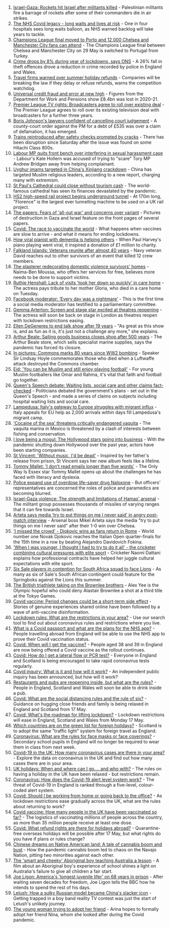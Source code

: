 1. [Israel-Gaza: Rockets hit Israel after militants killed](https://www.bbc.co.uk/news/world-middle-east-57094737) - Palestinian militants fire a barrage of rockets after some of their commanders die in air strikes.
2. [The NHS Covid legacy - long waits and lives at risk](https://www.bbc.co.uk/news/health-57092797) - One in four hospitals sees long waits balloon, as NHS warned backlog will take years to tackle.
3. [Champions League final moved to Porto and 12,000 Chelsea and Manchester City fans can attend](https://www.bbc.co.uk/sport/football/57071221) - The Champions League final between Chelsea and Manchester City on 29 May is switched to Portugal from Turkey.
4. [Crime drops by 8% during year of lockdowns, says ONS](https://www.bbc.co.uk/news/uk-57098807) - A 26% fall in theft offences drove a reduction in crime recorded by police in England and Wales.
5. [Travel firms warned over summer holiday refunds](https://www.bbc.co.uk/news/business-57097568) - Companies will be breaking the law if they delay or refuse refunds, warns the competition watchdog.
6. [Universal credit fraud and error at new high](https://www.bbc.co.uk/news/uk-57091551) - Figures from the Department for Work and Pensions show £8.4bn was lost in 2020-21.
7. [Premier League TV rights: Broadcasters agree to roll over existing deal](https://www.bbc.co.uk/sport/football/57098432) - The Premier League agrees to roll over its existing television deal with broadcasters for a further three years.
8. [Boris Johnson's lawyers confident of cancelling court judgement](https://www.bbc.co.uk/news/uk-politics-57098002) - A county-court order against the PM for a debt of £535 was over a claim of defamation, it has emerged.
9. [Trains reintroduced after safety checks prompted by cracks](https://www.bbc.co.uk/news/uk-57100278) - There has been disruption since Saturday after the issue was found on some Hitachi Class 800s.
10. [Labour MP quits front bench over interfering in sexual harassment case](https://www.bbc.co.uk/news/uk-politics-57086574) - Labour's Kate Hollern was accused of trying to "scare" Tory MP Andrew Bridgen away from helping complainant.
11. [Uyghur imams targeted in China's Xinjiang crackdown](https://www.bbc.co.uk/news/world-asia-china-56986057) - China has targeted Muslim religious leaders, according to a new report, charging many with extremism.
12. [St Paul's Cathedral could close without tourism cash](https://www.bbc.co.uk/news/uk-england-london-56997142) - The world-famous cathedral has seen its finances devastated by the pandemic.
13. [HS2 high-speed rail project begins underground tunnel](https://www.bbc.co.uk/news/uk-57093884) - At 170m long, "Florence" is the largest ever tunnelling machine to be used on a UK rail project.
14. [The papers: Fears of 'all-out war' and concerns over variant](https://www.bbc.co.uk/news/blogs-the-papers-57095446) - Pictures of destruction in Gaza and Israel feature on the front pages of several papers.
15. [Covid: The race to vaccinate the world](https://www.bbc.co.uk/news/world-us-canada-57091041) - What happens when vaccines are slow to arrive - and what it means for ending lockdowns.
16. [How viral pianist with dementia is helping others](https://www.bbc.co.uk/news/uk-57094576) - When Paul Harvey's piano playing went viral, it inspired a donation of £1 million to charity.
17. [Falkland Islands: Veterans reunite after almost 40 years](https://www.bbc.co.uk/news/stories-57075711) - Navy veteran David reaches out to other survivors of an event that killed 12 crew members.
18. [The plasterer redecorating domestic violence survivors' homes](https://www.bbc.co.uk/news/uk-england-derbyshire-57087787) - Naima-Ben Moussa, who offers her services for free, believes more needs to be done to support victims.
19. [Ruthie Henshall: Lack of visits 'took her down so quickly' in care home](https://www.bbc.co.uk/news/uk-57095396) - The actress pays tribute to her mother Gloria, who died in a care home on Tuesday.
20. [Facebook moderator: ‘Every day was a nightmare’](https://www.bbc.co.uk/news/technology-57088382) - This is the first time a social media moderator has testified to a parliamentary committee.
21. [Gemma Arterton: Screen and stage star excited at theatres reopening](https://www.bbc.co.uk/news/entertainment-arts-57093277) - The actress will soon be back on stage in London as theatres reopen with lockdown restrictions easing.
22. [Ellen DeGeneres to end talk show after 19 years](https://www.bbc.co.uk/news/entertainment-arts-57091501) - "As great as this show is, and as fun as it is, it's just not a challenge any more," she explains.
23. [Arthur Beale: Sailing goods business closes shop after 500 years](https://www.bbc.co.uk/news/uk-england-london-57085944) - The Arthur Beale store, which sells specialist marine supplies, says the pandemic has forced its closure.
24. [In pictures: Commons marks 80 years since WW2 bombing](https://www.bbc.co.uk/news/uk-politics-57088372) - Speaker Sir Lindsay Hoyle commemorates those who died when a Luftwaffe attack destroyed the Commons chamber.
25. [Eid: 'You can be Muslim and still enjoy playing football'](https://www.bbc.co.uk/news/newsbeat-57056933) - For young Muslim footballers like Omar and Rahma, it's vital that faith and football go together.
26. [Queen's Speech debate: Waiting lists, social care and other claims fact-checked](https://www.bbc.co.uk/news/57076024) - Politicians debated the government's plans - set out in the Queen's Speech - and made a series of claims on subjects including hospital waiting lists and social care.
27. [Lampedusa: Italy's gateway to Europe struggles with migrant influx](https://www.bbc.co.uk/news/world-europe-57087818) - Italy appeals for EU help as 2,000 arrivals within days fill Lampedusa's migrant camp.
28. ['Cocaine of the sea' threatens critically endangered vaquita](https://www.bbc.co.uk/news/world-latin-america-57070814) - The vaquita marina in Mexico is threatened by a clash of interests between fishing and conservation.
29. [I love being a mogul: The Hollywood stars going into business](https://www.bbc.co.uk/news/business-57069474) - With the pandemic shutting down Hollywood over the past year, actors have been starting companies.
30. [St Vincent: 'Without music, I'd be dead'](https://www.bbc.co.uk/news/entertainment-arts-57026926) - Inspired by her father's release from prison, St Vincent says her new album feels like a lifeline.
31. [Tommy Mallet: 'I don't read emails longer than five words'](https://www.bbc.co.uk/news/education-57074195) - The Only Way Is Essex star Tommy Mallet opens up about the challenges he has faced with literacy and dyslexia.
32. [Police expand use of overdose life-saver drug Naloxone](https://www.bbc.co.uk/news/uk-57094536) - But officers' representatives are concerned the roles of police and paramedics are becoming blurred.
33. [Israel-Gaza violence: The strength and limitations of Hamas' arsenal](https://www.bbc.co.uk/news/world-middle-east-57092245) - The militant group possesses thousands of missiles of varying ranges that it can fire towards Israel.
34. [Arteta says media 'try to put things on me I never said' in angry post-match interview](https://www.bbc.co.uk/sport/football/57095927) - Arsenal boss Mikel Arteta says the media "try to put things on me I never said" after their 1-0 win over Chelsea.
35. ['I missed the crowd' - Djokovic wins as fans return in Rome](https://www.bbc.co.uk/sport/tennis/57099877) - World number one Novak Djokovic reaches the Italian Open quarter-finals for the 15th time in a row by beating Alejandro Davidovich Fokina.
36. ['When I was younger, I thought I had to try to do it all' - the cricketer combining cultural pressures with elite sport](https://www.bbc.co.uk/sport/cricket/57086790) - Cricketer Naomi Dattani explains how professional contracts have helped her juggle cultural expectations with elite sport.
37. [Six Sale players in contention for South Africa squad to face Lions](https://www.bbc.co.uk/sport/rugby-union/57100866) - As many as six of Sale's South African contingent could feature for the Springboks against the Lions this summer.
38. [The British triathlete taking on the Brownlee brothers](https://www.bbc.co.uk/sport/triathlon/57051888) - Alex Yee is the Olympic hopeful who could deny Alastair Brownlee a shot at a third title at the Tokyo Games.
39. [Covid vaccine: Period changes could be a short-term side effect](https://www.bbc.co.uk/news/health-56901353) - Stories of genuine experiences shared online have been followed by a wave of anti-vaccine disinformation.
40. [Lockdown rules: What are the restrictions in your area?](https://www.bbc.co.uk/news/uk-54373904) - Use our search tool to find out about coronavirus rules and restrictions where you live.
41. [What is a Covid passport and what are the plans for the NHS app?](https://www.bbc.co.uk/news/explainers-55718553) - People travelling abroad from England will be able to use the NHS app to prove their Covid vaccination status.
42. [Covid: When will I get the vaccine?](https://www.bbc.co.uk/news/health-55045639) - People aged 38 and 39 in England are now being offered a Covid vaccine as the rollout continues.
43. [Covid: How do I get a lateral flow or PCR test?](https://www.bbc.co.uk/news/health-51943612) - Everyone in England and Scotland is being encouraged to take rapid coronavirus tests regularly.
44. [Covid inquiry: What is it and how will it work?](https://www.bbc.co.uk/news/explainers-57085964) - An independent public inquiry has been announced, but how will it work?
45. [Restaurants and pubs are reopening inside, but what are the rules?](https://www.bbc.co.uk/news/business-52977388) - People in England, Scotland and Wales will soon be able to drink inside a pub.
46. [Covid: What are the social distancing rules and the rule of six?](https://www.bbc.co.uk/news/uk-51506729) - Guidance on hugging close friends and family is being relaxed in England and Scotland from 17 May.
47. [Covid: What's the roadmap for lifting lockdown?](https://www.bbc.co.uk/news/explainers-52530518) - Lockdown restrictions will ease in England, Scotland and Wales from Monday 17 May.
48. [Which countries are on the green list for foreign holidays?](https://www.bbc.co.uk/news/explainers-52544307) - Scotland is to adopt the same "traffic light" system for foreign travel as England.
49. [Coronavirus: What are the rules for face masks or face coverings?](https://www.bbc.co.uk/news/health-51205344) - Secondary school pupils in England will no longer be required to wear them in class from next week.
50. [Covid-19 in the UK: How many coronavirus cases are there in your area?](https://www.bbc.co.uk/news/uk-51768274) - Explore the data on coronavirus in the UK and find out how many cases there are in your area.
51. [UK holidays: When and where can I go.... and who with?](https://www.bbc.co.uk/news/explainers-52646738) - The rules on having a holiday in the UK have been relaxed - but restrictions remain.
52. [Coronavirus: How does the Covid-19 alert level system work?](https://www.bbc.co.uk/news/explainers-52634739) - The threat of Covid-19 in England is ranked through a five-level, colour-coded alert system.
53. [Covid: Should I be working from home or going back to the office?](https://www.bbc.co.uk/news/business-52567567) - As lockdown restrictions ease gradually across the UK, what are the rules about returning to work?
54. [Covid vaccine: How many people in the UK have been vaccinated so far?](https://www.bbc.co.uk/news/health-55274833) - The logistics of vaccinating millions of people across the country, as more than 35 million people receive at least one dose.
55. [Covid: What refund rights are there for holidays abroad?](https://www.bbc.co.uk/news/business-51615412) - Quarantine-free overseas holidays will be possible after 17 May, but what rights do you have if plans or rules change?
56. [Chinese dreams on Native American land: A tale of cannabis boom and bust](https://www.bbc.co.uk/news/world-us-canada-56835897) - How the pandemic cannabis boom led to chaos on the Navajo Nation, pitting two minorities against each other.
57. [The 'smart and cheeky' Aboriginal boy teaching Australia a lesson](https://www.bbc.co.uk/news/stories-56544429) - A film about an Aboriginal boy's experience of school shines a light on Australia's failure to give all children a fair start.
58. [Joe Ligon: America's 'longest juvenile lifer' on 68 years in prison](https://www.bbc.co.uk/news/world-us-canada-57022924) - After waiting seven decades for freedom, Joe Ligon tells the BBC how he intends to spend the rest of his days.
59. [Lelush: How a sulky Russian model became China's slacker icon](https://www.bbc.co.uk/news/world-asia-china-56967923) - Getting trapped in a boy band reality TV contest was just the start of Lelush's unlikely journey.
60. [The young woman trying to adopt her friend](https://www.bbc.co.uk/news/world-europe-56919234) - Arina hopes to formally adopt her friend Nina, whom she looked after during the Covid pandemic.

